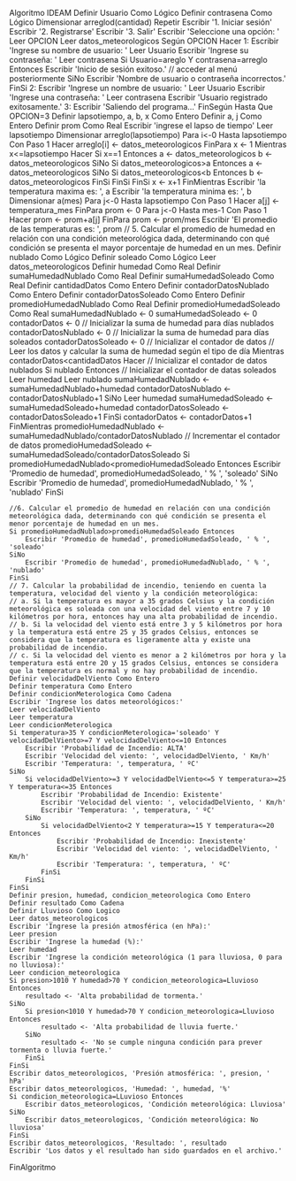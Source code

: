 Algoritmo IDEAM
	Definir Usuario Como Lógico
	Definir contrasena Como Lógico
	Dimensionar arreglod(cantidad)
	Repetir
		Escribir '1. Iniciar sesión'
		Escribir '2. Registrarse'
		Escribir '3. Salir'
		Escribir 'Seleccione una opción: '
		Leer OPCION
		Leer datos_meteorologicos
		Según OPCION Hacer
			1:
				Escribir 'Ingrese su nombre de usuario: '
				Leer Usuario
				Escribir 'Ingrese su contraseña: '
				Leer contrasena
				Si Usuario=areglo Y contrasena=arreglo Entonces
					Escribir 'Inicio de sesión exitoso.'
					// acceder al menú posteriormente
				SiNo
					Escribir 'Nombre de usuario o contraseña incorrectos.'
				FinSi
			2:
				Escribir 'Ingrese un nombre de usuario: '
				Leer Usuario
				Escribir 'Ingrese una contraseña: '
				Leer contrasena
				Escribir 'Usuario registrado exitosamente.'
			3:
				Escribir 'Saliendo del programa...'
		FinSegún
	Hasta Que OPCION=3
	Definir lapsotiempo, a, b, x Como Entero
	Definir a, j Como Entero
	Definir prom Como Real
	Escribir 'ingrese el lapso de tiempo'
	Leer lapsotiempo
	Dimensionar arreglo(lapsotiempo)
	Para i<-0 Hasta lapsotiempo Con Paso 1 Hacer
		arreglo[i] <- datos_meteorologicos
	FinPara
	x <- 1
	Mientras x<=lapsotiempo Hacer
		Si x==1 Entonces
			a <- datos_meteorologicos
			b <- datos_meteorologicos
		SiNo
			Si datos_meteorologicos>a Entonces
				a <- datos_meteorologicos
			SiNo
				Si datos_meteorologicos<b Entonces
					b <- datos_meteorologicos
				FinSi
			FinSi
		FinSi
		x <- x+1
	FinMientras
	Escribir 'la temperatura maxima es: ', a
	Escribir 'la temperatura minima es: ', b
	Dimensionar a(mes)
	Para j<-0 Hasta lapsotiempo Con Paso 1 Hacer
		a[j] <- temperatura_mes
	FinPara
	prom <- 0
	Para j<-0 Hasta mes-1 Con Paso 1 Hacer
		prom <- prom+a[j]
	FinPara
	prom <- prom/mes
	Escribir 'El promedio de las temperaturas es: ', prom
	// 5. Calcular el promedio de humedad en relación con una condición meteorológica dada, determinando con qué condición se presenta el mayor porcentaje de humedad en un mes.
	Definir nublado Como Lógico
	Definir soleado Como Lógico
	Leer datos_meteorologicos
	Definir humedad Como Real
	Definir sumaHumedadNublado Como Real
	Definir sumaHumedadSoleado Como Real
	Definir cantidadDatos Como Entero
	Definir contadorDatosNublado Como Entero
	Definir contadorDatosSoleado Como Entero
	Definir promedioHumedadNublado Como Real
	Definir promedioHumedadSoleado Como Real
	sumaHumedadNublado <- 0
	sumaHumedadSoleado <- 0
	contadorDatos <- 0 // Inicializar la suma de humedad para días nublados
	contadorDatosNublado <- 0 // Inicializar la suma de humedad para días soleados
	contadorDatosSoleado <- 0 // Inicializar el contador de datos
	// Leer los datos y calcular la suma de humedad según el tipo de día
	Mientras contadorDatos<cantidadDatos Hacer // Inicializar el contador de datos nublados
		Si nublado Entonces // Inicializar el contador de datas soleados 
			Leer humedad
			Leer nublado
			sumaHumedadNublado <- sumaHumedadNublado+humedad
			contadorDatosNublado <- contadorDatosNublado+1
		SiNo
			Leer humedad
			sumaHumedadSoleado <- sumaHumedadSoleado+humedad
			contadorDatosSoleado <- contadorDatosSoleado+1
		FinSi
		contadorDatos <- contadorDatos+1
	FinMientras
	promedioHumedadNublado <- sumaHumedadNublado/contadorDatosNublado // Incrementar el contador de datos
	promedioHumedadSoleado <- sumaHumedadSoleado/contadorDatosSoleado
	Si promedioHumedadNublado<promedioHumedadSoleado Entonces
		Escribir 'Promedio de humedad', promedioHumedadSoleado, ' % ', 'soleado'
	SiNo
		Escribir 'Promedio de humedad', promedioHumedadNublado, ' % ', 'nublado'
	FinSi
	
	//6. Calcular el promedio de humedad en relación con una condición meteorológica dada, determinando con qué condición se presenta el menor porcentaje de humedad en un mes.
	Si promedioHumedadNublado>promedioHumedadSoleado Entonces
		Escribir 'Promedio de humedad', promedioHumedadSoleado, ' % ', 'soleado'
	SiNo
		Escribir 'Promedio de humedad', promedioHumedadNublado, ' % ', 'nublado'
	FinSi
	// 7. Calcular la probabilidad de incendio, teniendo en cuenta la temperatura, velocidad del viento y la condición meteorológica:
	// a. Si la temperatura es mayor a 35 grados Celsius y la condición meteorológica es soleada con una velocidad del viento entre 7 y 10 kilómetros por hora, entonces hay una alta probabilidad de incendio.
	// b. Si la velocidad del viento está entre 3 y 5 kilómetros por hora y la temperatura está entre 25 y 35 grados Celsius, entonces se considera que la temperatura es ligeramente alta y existe una probabilidad de incendio.
	// c. Si la velocidad del viento es menor a 2 kilómetros por hora y la temperatura está entre 20 y 15 grados Celsius, entonces se considera que la temperatura es normal y no hay probabilidad de incendio.
	Definir velocidadDelViento Como Entero
	Definir temperatura Como Entero
	Definir condicionMeterologica Como Cadena
	Escribir 'Ingrese los datos meteorológicos:'
	Leer velocidadDelViento
	Leer temperatura
	Leer condicionMeterologica
	Si temperatura>35 Y condicionMeterologica='soleado' Y velocidadDelViento>=7 Y velocidadDelViento<=10 Entonces
		Escribir 'Probabilidad de Incendio: ALTA'
		Escribir 'Velocidad del viento: ', velocidadDelViento, ' Km/h'
		Escribir 'Temperatura: ', temperatura, ' ºC'
	SiNo
		Si velocidadDelViento>=3 Y velocidadDelViento<=5 Y temperatura>=25 Y temperatura<=35 Entonces
			Escribir 'Probabilidad de Incendio: Existente'
			Escribir 'Velocidad del viento: ', velocidadDelViento, ' Km/h'
			Escribir 'Temperatura: ', temperatura, ' ºC'
		SiNo
			Si velocidadDelViento<2 Y temperatura>=15 Y temperatura<=20 Entonces
				Escribir 'Probabilidad de Incendio: Inexistente'
				Escribir 'Velocidad del viento: ', velocidadDelViento, ' Km/h'
				Escribir 'Temperatura: ', temperatura, ' ºC'
			FinSi
		FinSi
	FinSi
	Definir presion, humedad, condicion_meteorologica Como Entero
	Definir resultado Como Cadena
	Definir Lluvioso Como Logico
	Leer datos_meteorologicos
	Escribir 'Ingrese la presión atmosférica (en hPa):'
	Leer presion
	Escribir 'Ingrese la humedad (%):'
	Leer humedad
	Escribir 'Ingrese la condición meteorológica (1 para lluviosa, 0 para no lluviosa):'
	Leer condicion_meteorologica
	Si presion>1010 Y humedad>70 Y condicion_meteorologica=Lluvioso Entonces
		resultado <- 'Alta probabilidad de tormenta.'
	SiNo
		Si presion<1010 Y humedad>70 Y condicion_meteorologica=Lluvioso Entonces
			resultado <- 'Alta probabilidad de lluvia fuerte.'
		SiNo
			resultado <- 'No se cumple ninguna condición para prever tormenta o lluvia fuerte.'
		FinSi
	FinSi
	Escribir datos_meteorologicos, 'Presión atmosférica: ', presion, ' hPa'
	Escribir datos_meteorologicos, 'Humedad: ', humedad, '%'
	Si condicion_meteorologica=LLuvioso Entonces
		Escribir datos_meteorologicos, 'Condición meteorológica: Lluviosa'
	SiNo
		Escribir datos_meteorologicos, 'Condición meteorológica: No lluviosa'
	FinSi
	Escribir datos_meteorologicos, 'Resultado: ', resultado
	Escribir 'Los datos y el resultado han sido guardados en el archivo.'
FinAlgoritmo
